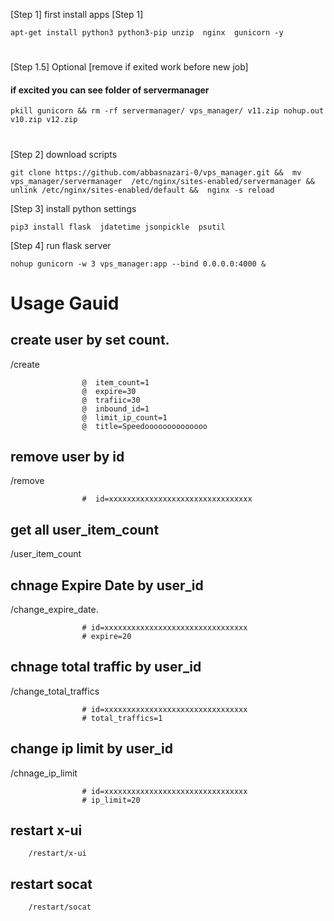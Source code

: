[Step 1] first install apps [Step 1]

    apt-get install python3 python3-pip unzip  nginx  gunicorn -y

# 

[Step 1.5] Optional [remove if exited work before new job]
#### if excited you can see folder of servermanager

    pkill gunicorn && rm -rf servermanager/ vps_manager/ v11.zip nohup.out  v10.zip v12.zip 
#  

[Step 2] download scripts

    git clone https://github.com/abbasnazari-0/vps_manager.git &&  mv vps_manager/servermanager  /etc/nginx/sites-enabled/servermanager && unlink /etc/nginx/sites-enabled/default &&  nginx -s reload

[Step 3] install python settings

    pip3 install flask  jdatetime jsonpickle  psutil

[Step 4] run flask server

    nohup gunicorn -w 3 vps_manager:app --bind 0.0.0.0:4000 &




# Usage Gauid
 
## create user by set count.
 /create 
 
                    @  item_count=1
                    @  expire=30
                    @  trafiic=30
                    @  inbound_id=1
                    @  limit_ip_count=1
                    @  title=Speedoooooooooooooo


## remove user by id
/remove 

                    #  id=xxxxxxxxxxxxxxxxxxxxxxxxxxxxxxxx
                    


## get all user_item_count 

/user_item_count



## chnage Expire Date by user_id

/change_expire_date.

                    # id=xxxxxxxxxxxxxxxxxxxxxxxxxxxxxxxx
                    # expire=20



## chnage total traffic by user_id                    

/change_total_traffics

                    # id=xxxxxxxxxxxxxxxxxxxxxxxxxxxxxxxx
                    # total_traffics=1



## change ip limit by user_id        

/chnage_ip_limit

                    # id=xxxxxxxxxxxxxxxxxxxxxxxxxxxxxxxx
                    # ip_limit=20
                    
## restart x-ui      

        /restart/x-ui
        
## restart socat

        /restart/socat
